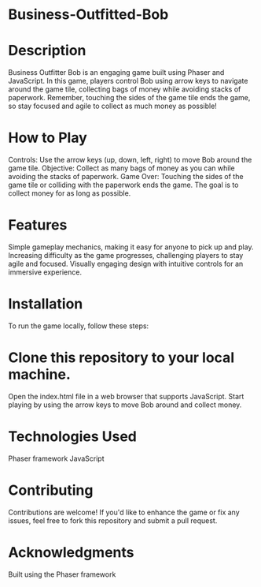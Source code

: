 # Business-Outfitted-Bob


# Description
Business Outfitter Bob is an engaging game built using Phaser and JavaScript. In this game, players control Bob using arrow keys to navigate around the game tile, collecting bags of money while avoiding stacks of paperwork. Remember, touching the sides of the game tile ends the game, so stay focused and agile to collect as much money as possible!

# How to Play
Controls: Use the arrow keys (up, down, left, right) to move Bob around the game tile.
Objective: Collect as many bags of money as you can while avoiding the stacks of paperwork.
Game Over: Touching the sides of the game tile or colliding with the paperwork ends the game. The goal is to collect money for as long as possible.

# Features
Simple gameplay mechanics, making it easy for anyone to pick up and play.
Increasing difficulty as the game progresses, challenging players to stay agile and focused.
Visually engaging design with intuitive controls for an immersive experience.

# Installation
To run the game locally, follow these steps:

# Clone this repository to your local machine.
Open the index.html file in a web browser that supports JavaScript.
Start playing by using the arrow keys to move Bob around and collect money.

# Technologies Used
Phaser framework
JavaScript

# Contributing
Contributions are welcome! If you'd like to enhance the game or fix any issues, feel free to fork this repository and submit a pull request.


# Acknowledgments
Built using the Phaser framework 
